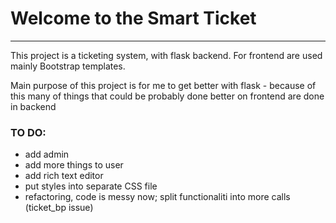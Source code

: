 <h1>Welcome to the Smart Ticket</h1>

<hr>

<p>This project is a ticketing system, with flask backend. For frontend are used mainly Bootstrap templates.</p>
<p>Main purpose of this project is for me to get better with flask - because of this many of things that could be probably done better on frontend are done in backend</p>


<h3>TO DO:</h3>
<ul>
    <li>add admin</li>
    <li>add more things to user</li>
    <li>add rich text editor</li>
    <li>put styles into separate CSS file</li>
    <li>refactoring, code is messy now; split functionaliti into more calls (ticket_bp issue) </li>
</ul>